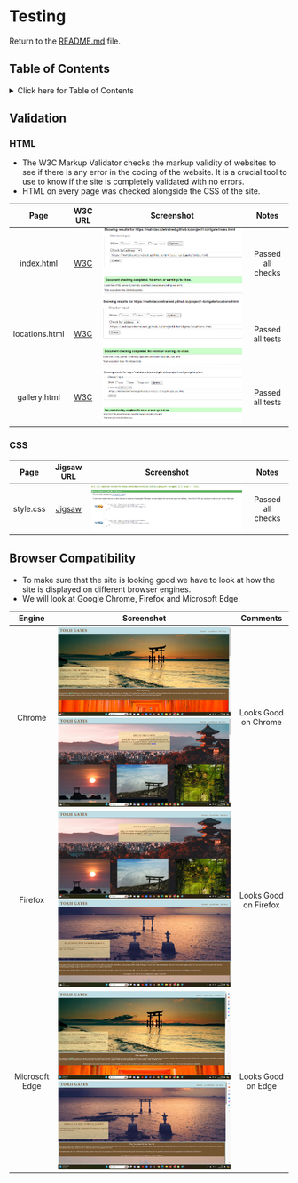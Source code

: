 # Testing

Return to the [README.md](README.md) file.

## Table of Contents

<details>
<summary>Click here for Table of Contents</summary>

- [Validation](#validation)
  - [HTML](#html)
  - [CSS](#css)
  
- [Browser Compatibility](#browser-compatibility)

- [Responsiveness](#responsiveness)

- [Accessibility](#accessibility)

- [Lighthouse Audit](#lighthouse-audit)

- [Bugs](#bugs)

</details>

## Validation

### HTML

- The W3C Markup Validator checks the markup validity of websites to see if there is any error in the coding of the website. It is a crucial tool to use to know if the site is completely validated with no errors.
- HTML on every page was checked alongside the CSS of the site. 

| Page | W3C URL | Screenshot | Notes |
| :---: | :---: | :---: | :---: |
| index.html | [W3C](https://validator.w3.org/nu/?doc=https%3A%2F%2Fmahidacodetrained.github.io%2Fproject1-toriigate%2Findex.html) | ![screenshot](documentation/testing/w3cindexhtml.png) | Passed all checks |
| locations.html | [W3C](https://validator.w3.org/nu/?doc=https%3A%2F%2Fmahidacodetrained.github.io%2Fproject1-toriigate%2Flocations.html) | ![screenshot](documentation/testing/w3clocationshtml.png) | Passed all tests |
| gallery.html | [W3C](https://validator.w3.org/nu/?doc=https%3A%2F%2Fmahidacodetrained.github.io%2Fproject1-toriigate%2Fgallery.html) | ![screenshot](documentation/testing/w3cgallery.png) | Passed all tests |


### CSS
| Page | Jigsaw URL | Screenshot | Notes |
| :---: | :---: | :---: | :---: |
| style.css | [Jigsaw](https://jigsaw.w3.org/css-validator/validator?uri=https%3A%2F%2Fmahidacodetrained.github.io%2Fproject1-toriigate%2F&profile=css3svg&usermedium=all&warning=1&vextwarning=&lang=en) | ![screenshot](documentation/testing/cssjigsaw.png) | Passed all checks |

## Browser Compatibility

- To make sure that the site is looking good we have to look at how the site is displayed on different browser engines. 
- We will look at Google Chrome, Firefox and Microsoft Edge.

| Engine | Screenshot | Comments |
| :---: | :---: | :---: |
| Chrome | ![screenshot](documentation/testing/chromebrowsertest.png) ![screenshot](documentation/testing/chromebrowsertest3.png) | Looks Good on Chrome |
| Firefox | ![screenshot](documentation/testing/firefoxbrowsertest.png) ![screenshot](documentation/testing/firefoxbrowsertest2.png) | Looks Good on Firefox |
| Microsoft Edge | ![screenshot](documentation/testing/microsoftedgebrowser.png) ![screenshot](documentation/testing/microsoftedgebrowser2.png) | Looks Good on Edge |






